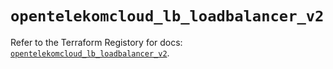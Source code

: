 # `opentelekomcloud_lb_loadbalancer_v2`

Refer to the Terraform Registory for docs: [`opentelekomcloud_lb_loadbalancer_v2`](https://www.terraform.io/docs/providers/opentelekomcloud/r/lb_loadbalancer_v2).
